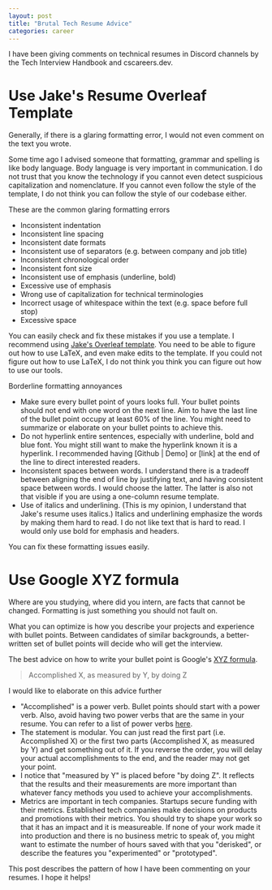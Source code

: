 ```yaml
---
layout: post
title: "Brutal Tech Resume Advice"
categories: career
---
```


I have been giving comments on technical resumes in Discord channels by the Tech Interview Handbook and cscareers.dev.


# Use Jake's Resume Overleaf Template

Generally, if there is a glaring formatting error, I would not even comment on the text you wrote.

Some time ago I advised someone that formatting, grammar and spelling is like body language.
Body language is very important in communication.
I do not trust that you know the technology if you cannot even detect suspicious capitalization and nomenclature.
If you cannot even follow the style of the template, I do not think you can follow the style of our codebase either. 

These are the common glaring formatting errors

- Inconsistent indentation
- Inconsistent line spacing
- Inconsistent date formats
- Inconsistent use of separators (e.g. between company and job title)
- Inconsistent chronological order
- Inconsistent font size
- Inconsistent use of emphasis (underline, bold)
- Excessive use of emphasis
- Wrong use of capitalization for technical terminologies
- Incorrect usage of whitespace within the text (e.g. space before full stop)
- Excessive space

You can easily check and fix these mistakes if you use a template.
I recommend using [Jake's Overleaf template](https://www.overleaf.com/latex/templates/jakes-resume/syzfjbzwjncs).
You need to be able to figure out how to use LaTeX, and even make edits to the template.
If you could not figure out how to use LaTeX, I do not think you think you can figure out how to use our tools.


Borderline formatting annoyances

- Make sure every bullet point of yours looks full. Your bullet points should not end with one word on the next line. Aim to have the last line of the bullet point occupy at least 60% of the line. You might need to summarize or elaborate on your bullet points to achieve this.
- Do not hyperlink entire sentences, especially with underline, bold and blue font. You might still want to make the hyperlink known it is a hyperlink. I recommended having [Github | Demo] or [link] at the end of the line to direct interested readers.
- Inconsistent spaces between words. I understand there is a tradeoff between aligning the end of line by justifying text, and having consistent space between words. I would choose the latter. The latter is also not that visible if you are using a one-column resume template.
- Use of italics and underlining. (This is my opinion, I understand that Jake's resume uses italics.) Italics and underlining emphasize the words by making them hard to read. I do not like text that is hard to read. I would only use bold for emphasis and headers.

You can fix these formatting issues easily.


# Use Google XYZ formula

Where are you studying, where did you intern, are facts that cannot be changed. Formatting is just something you should not fault on.

What you can optimize is how you describe your projects and experience with bullet points.
Between candidates of similar backgrounds, a better-written set of bullet points will decide who will get the interview.

The best advice on how to write your bullet point is Google's [XYZ formula](https://youtu.be/S_Macvy5CQE?t=83).

> Accomplished X, as measured by Y, by doing Z

I would like to elaborate on this advice further

- "Accomplished" is a power verb. Bullet points should start with a power verb. Also, avoid having two power verbs that are the same in your resume. You can refer to a list of power verbs [here](https://www.faangtechleads.com/resume/general-guidelines).
- The statement is modular. You can just read the first part (i.e. Accomplished X) or the first two parts (Accomplished X, as measured by Y) and get something out of it. If you reverse the order, you will delay your actual accomplishments to the end, and the reader may not get your point.
- I notice that "measured by Y" is placed before "by doing Z". It reflects that the results and their measurements are more important than whatever fancy methods you used to achieve your accomplishments.
- Metrics are important in tech companies. Startups secure funding with their metrics. Established tech companies make decisions on products and promotions with their metrics. You should try to shape your work so that it has an impact and it is measureable. If none of your work made it into production and there is no business metric to speak of, you might want to estimate the number of hours saved with that you "derisked", or describe the features you "experimented" or "prototyped".


This post describes the pattern of how I have been commenting on your resumes. I hope it helps!
